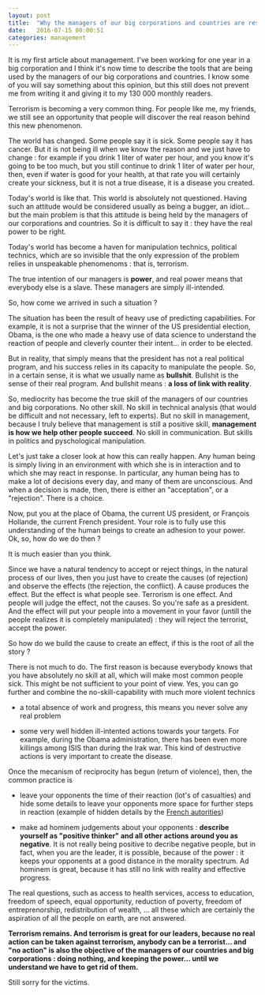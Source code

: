 ```yaml
---
layout: post
title:  "Why the managers of our big corporations and countries are responsible for terrorism"
date:   2016-07-15 00:00:51
categories: management
---
```


It is my first article about management. I've been working for one year in a big corporation and I think it's now time to describe the tools that are being used by the managers of our big corporations and countries. I know some of you will say something about this opinion, but this still does not prevent me from writing it and giving it to my 130 000 monthly readers.

Terrorism is becoming a very common thing. For people like me, my friends, we still see an opportunity that people will discover the real reason behind this new phenomenon.

The world has changed. Some people say it is sick. Some people say it has cancer. But it is not being ill when we know the reason and we just have to change : for example if you drink 1 liter of water per hour, and you know it's going to be too much, but you still continue to drink 1 liter of water per hour, then, even if water is good for your health, at that rate you will certainly create your sickness, but it is not a true disease, it is a disease you created.

Today's world is like that. This world is absolutely not questioned. Having such an attitude would be considered usually as being a bugger, an idiot... but the main problem is that this attitude is being held by the managers of our corporations and countries. So it is difficult to say it : they have the real power to be right.

Today's world has become a haven for manipulation technics, political technics, which are so invisible that the only expression of the problem relies in unspeakable phenomenoms : that is, terrorism.

The true intention of our managers is **power**, and real power means that everybody else is a slave. These managers are simply ill-intended.

So, how come we arrived in such a situation ?

The situation has been the result of heavy use of predicting capabilities. For example, it is not a surprise that the winner of the US presidential election, Obama, is the one who made a heavy use of data science to understand the reaction of people and cleverly counter their intent... in order to be elected.

But in reality, that simply means that the president has not a real political program, and his success relies in its capacity to manipulate the people. So, in a certain sense, it is what we usually name as **bullshit**. Bullshit is the sense of their real program. And bullshit means : **a loss of link with reality**.

So, mediocrity has become the true skill of the managers of our countries and big corporations. No other skill. No skill in technical analysis (that would be difficult and not necessary, left to experts). But no skill in management, because I truly believe that management is still a positive skill, **management is how we help other people succeed**. No skill in communication. But skills in politics and pyschological manipulation.

Let's just take a closer look at how this can really happen. Any human being is simply living in an environment with which she is in interaction and to which she may react in response. In particular, any human being has to make a lot of decisions every day, and many of them are unconscious. And when a decision is made, then, there is either an "acceptation", or a "rejection". There is a choice.

Now, put you at the place of Obama, the current US president, or François Hollande, the current French president. Your role is to fully use this understanding of the human beings to create an adhesion to your power. Ok, so, how do we do then ?

It is much easier than you think.

Since we have a natural tendency to accept or reject things, in the natural process of our lives, then you just have to create the causes (of rejection) and observe the effects (the rejection, the conflict). A cause produces the effect. But the effect is what people see. Terrorism is one effect. And people will judge the effect, not the causes. So you're safe as a president. And the effect will put your people into a movement in your favor (untill the people realizes it is completely manipulated) : they will reject the terrorist, accept the power.

So how do we build the cause to create an effect, if this is the root of all the story ?

There is not much to do. The first reason is because everybody knows that you have absolutely no skill at all, which will make most common people sick. This might be not sufficient to your point of view. Yes, you can go further and combine the no-skill-capability with much more violent technics

- a total absence of work and progress, this means you never solve any real problem

- some very well hidden ill-intented actions towards your targets. For example, during the Obama administration, there has been even more killings among ISIS than during the Irak war. This kind of destructive actions is very important to create the disease.

Once the mecanism of reciprocity has begun (return of violence), then, the common practice is

- leave your opponents the time of their reaction (lot's of casualties) and hide some details to leave your opponents more space for further steps in reaction (example of hidden details by the [French autorities](http://lesobservateurs.ch/2016/07/14/bataclan-testicules-coupees-mises-bouche-decapitations-proteger-musulmans-gouvernement-a-censure-tortures-infligees-aux-victimes/?utm_source=twitterfeed&utm_medium=twitter))

- make ad hominem judgements about your opponents : **describe yourself as "positive thinker" and all other actions around you as negative**. It is not really being positive to decribe negative people, but in fact, when you are the leader, it is possible, because of the power : it keeps your opponents at a good distance in the morality spectrum. Ad hominem is great, because it has still no link with reality and effective progress.

The real questions, such as access to health services, access to education, freedom of speech, equal opportunity, reduction of poverty, freedom of entreprenorship, redistribution of wealth, ... all these which are certainly the aspiration of all the people on earth, are not answered.

**Terrorism remains. And terrorism is great for our leaders, because no real action can be taken against terrorism, anybody can be a terrorist... and "no action" is also the objective of the managers of our countries and big corporations : doing nothing, and keeping the power... until we understand we have to get rid of them.**

Still sorry for the victims.
